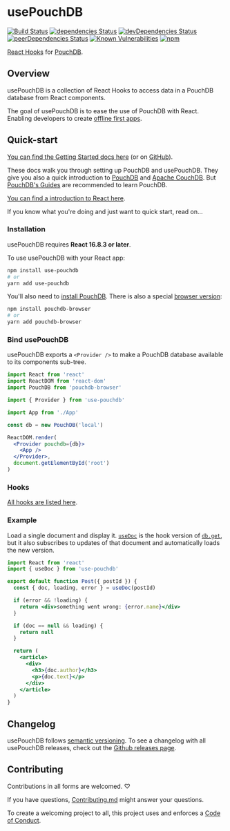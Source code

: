 # usePouchDB

[![Build Status](https://travis-ci.com/Terreii/use-pouchdb.svg?branch=latest)](https://travis-ci.com/Terreii/use-pouchdb)
[![dependencies Status](https://david-dm.org/Terreii/use-pouchdb/status.svg)](https://david-dm.org/Terreii/use-pouchdb)
[![devDependencies Status](https://david-dm.org/Terreii/use-pouchdb/dev-status.svg)](https://david-dm.org/Terreii/use-pouchdb?type=dev)
[![peerDependencies Status](https://david-dm.org/Terreii/use-pouchdb/peer-status.svg)](https://david-dm.org/Terreii/use-pouchdb?type=peer)
[![Known Vulnerabilities](https://snyk.io/test/github/Terreii/use-pouchdb/badge.svg?targetFile=package.json)](https://snyk.io/test/github/Terreii/use-pouchdb?targetFile=package.json)
[![npm](https://img.shields.io/npm/v/use-pouchdb)](https://www.npmjs.com/package/use-pouchdb)

[React Hooks](https://reactjs.org/) for [PouchDB](https://pouchdb.com/).

## Overview

usePouchDB is a collection of React Hooks to access data in a PouchDB database from React components.

The goal of usePouchDB is to ease the use of PouchDB with React. Enabling developers to create
[offline first apps](http://hood.ie/blog/say-hello-to-offline-first.html).

## Quick-start

[You can find the Getting Started docs here](https://christopher-astfalk.de/use-pouchdb) (or on [GitHub](./docs/)).

These docs walk you through setting up PouchDB and usePouchDB. They give you also a quick
introduction to [PouchDB](https://pouchdb.com/) and [Apache CouchDB](https://couchdb.apache.org/).
But [PouchDB's Guides](https://pouchdb.com/guides/) are recommended to learn PouchDB.

[You can find a introduction to React here](https://reactjs.org/tutorial/tutorial.html).

If you know what you're doing and
just want to quick start, read on...

### Installation

usePouchDB requires **React 16.8.3 or later**.

To use usePouchDB with your React app:

```sh
npm install use-pouchdb
# or
yarn add use-pouchdb
```

You'll also need to [install PouchDB](https://pouchdb.com/guides/setup-pouchdb.html 'PouchDBs installation guide').
There is also a special [browser version](https://www.npmjs.com/package/pouchdb-browser):

```sh
npm install pouchdb-browser
# or
yarn add pouchdb-browser
```

### Bind usePouchDB

usePouchDB exports a `<Provider />` to make a PouchDB database available to its components sub-tree.

```jsx
import React from 'react'
import ReactDOM from 'react-dom'
import PouchDB from 'pouchdb-browser'

import { Provider } from 'use-pouchdb'

import App from './App'

const db = new PouchDB('local')

ReactDOM.render(
  <Provider pouchdb={db}>
    <App />
  </Provider>,
  document.getElementById('root')
)
```

### Hooks

[All hooks are listed here](https://christopher-astfalk.de/use-pouchdb/docs/introduction/quick_start).

### Example

Load a single document and display it. [`useDoc`](https://christopher-astfalk.de/use-pouchdb/docs/api/use-doc)
is the hook version of [`db.get`](https://pouchdb.com/api.html#fetch_document), but it also
subscribes to updates of that document and automatically loads the new version.

```jsx
import React from 'react'
import { useDoc } from 'use-pouchdb'

export default function Post({ postId }) {
  const { doc, loading, error } = useDoc(postId)

  if (error && !loading) {
    return <div>something went wrong: {error.name}</div>
  }

  if (doc == null && loading) {
    return null
  }

  return (
    <article>
      <div>
        <h3>{doc.author}</h3>
        <p>{doc.text}</p>
      </div>
    </article>
  )
}
```

## Changelog

usePouchDB follows [semantic versioning](https://semver.org/). To see a changelog with all
usePouchDB releases, check out the
[Github releases page](https://github.com/Terreii/use-pouchdb/releases).

## Contributing

Contributions in all forms are welcomed. ♡

If you have questions, [Contributing.md](https://github.com/Terreii/use-pouchdb/blob/latest/CONTRIBUTING.md) might answer your questions.

To create a welcoming project to all, this project uses and enforces a
[Code of Conduct](https://github.com/Terreii/use-pouchdb/blob/latest/CODE_OF_CONDUCT.md).
